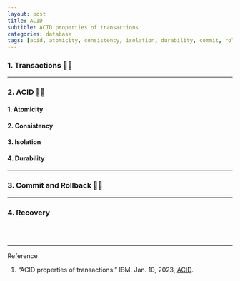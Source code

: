 ```yaml
---
layout: post
title: ACID 
subtitle: ACID properties of transactions 
categories: database
tags: [acid, atomicity, consistency, isolation, durability, commit, rollback]
---
```


### 1. Transactions 👩‍💻

---

### 2. ACID 👩‍💻

#### 1. Atomicity

#### 2. Consistency

#### 3. Isolation

#### 4. Durability

---

### 3. Commit and Rollback 👩‍💻

---

### 4. Recovery


<br><br>

---
Reference

1. “ACID properties of transactions.” IBM. Jan. 10, 2023, [ACID](https://www.ibm.com/docs/en/cics-ts/5.4?topic=processing-acid-properties-transactions).
